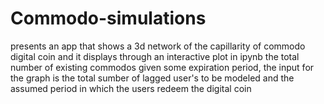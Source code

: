 # Commodo-simulations
presents an app that shows a 3d network of the capillarity of commodo digital coin
and it displays through an interactive plot in ipynb the total number of existing commodos given some expiration period, 
the input for the graph is the total sumber of lagged user's to be modeled and the assumed period in which the users redeem the digital coin
